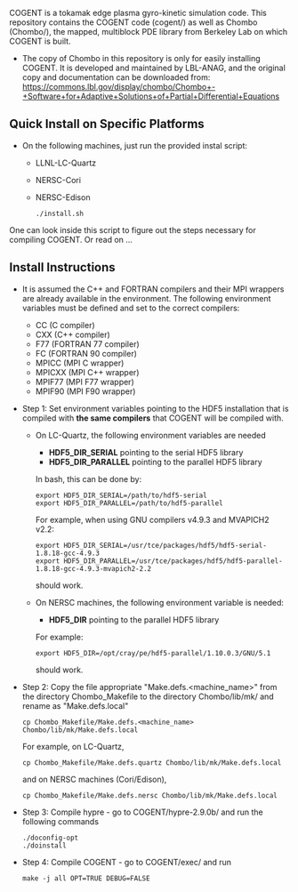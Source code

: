 COGENT is a tokamak edge plasma gyro-kinetic simulation code. 
This repository contains the COGENT code (cogent/) as well as
Chombo (Chombo/), the mapped, multiblock PDE library from 
Berkeley Lab on which COGENT is built.

- The copy of Chombo in this repository is only for easily
  installing COGENT. It is developed and maintained by 
  LBL-ANAG, and the original copy and documentation can be
  downloaded from: 
  https://commons.lbl.gov/display/chombo/Chombo+-+Software+for+Adaptive+Solutions+of+Partial+Differential+Equations

Quick Install on Specific Platforms
-----------------------------------

- On the following machines, just run the provided instal script:
  - LLNL-LC-Quartz 
  - NERSC-Cori
  - NERSC-Edison

        ./install.sh

One can look inside this script to figure out the steps necessary for
compiling COGENT. Or read on ...

Install Instructions
--------------------

- It is assumed the C++ and FORTRAN compilers and their MPI wrappers are already
  available in the environment. The following environment variables must be 
  defined and set to the correct compilers:
  - CC (C compiler)
  - CXX (C++ compiler)
  - F77 (FORTRAN 77 compiler)
  - FC (FORTRAN 90 compiler)
  - MPICC (MPI C wrapper)
  - MPICXX (MPI C++ wrapper)
  - MPIF77 (MPI F77 wrapper)
  - MPIF90 (MPI F90 wrapper)

- Step 1: Set environment variables pointing to the HDF5 installation that is compiled
  with **the same compilers**  that COGENT will be compiled with.
  
    - On LC-Quartz, the following environment variables are needed
        - **HDF5_DIR_SERIAL** pointing to the serial HDF5 library
        - **HDF5_DIR_PARALLEL** pointing to the parallel HDF5 library

      In bash, this can be done by:
    
          export HDF5_DIR_SERIAL=/path/to/hdf5-serial
          export HDF5_DIR_PARALLEL=/path/to/hdf5-parallel
  
      For example, when using GNU compilers v4.9.3 and MVAPICH2 v2.2:
  
          export HDF5_DIR_SERIAL=/usr/tce/packages/hdf5/hdf5-serial-1.8.18-gcc-4.9.3
          export HDF5_DIR_PARALLEL=/usr/tce/packages/hdf5/hdf5-parallel-1.8.18-gcc-4.9.3-mvapich2-2.2

      should work.

    - On NERSC machines, the following environment variable is needed:
        - **HDF5_DIR** pointing to the parallel HDF5 library

      For example:
  
          export HDF5_DIR=/opt/cray/pe/hdf5-parallel/1.10.0.3/GNU/5.1


      should work.

- Step 2: Copy the file appropriate "Make.defs.<machine_name>" from the directory 
  Chombo_Makefile to the directory Chombo/lib/mk/ and rename as "Make.defs.local"

      cp Chombo_Makefile/Make.defs.<machine_name> Chombo/lib/mk/Make.defs.local

  For example, on LC-Quartz,

      cp Chombo_Makefile/Make.defs.quartz Chombo/lib/mk/Make.defs.local

  and on NERSC machines (Cori/Edison),

      cp Chombo_Makefile/Make.defs.nersc Chombo/lib/mk/Make.defs.local

- Step 3: Compile hypre - go to COGENT/hypre-2.9.0b/ and run the following commands

      ./doconfig-opt
      ./doinstall

- Step 4: Compile COGENT - go to COGENT/exec/ and run

      make -j all OPT=TRUE DEBUG=FALSE


